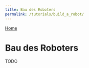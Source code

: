 ```yaml
---
title: Bau des Roboters
permalink: /tutorials/build_a_robot/
---
```


[Home](../..)

# Bau des Roboters

TODO
